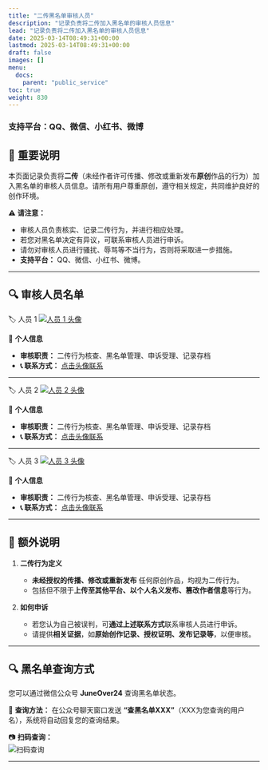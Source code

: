 ```yaml
---
title: "二传黑名单审核人员"
description: "记录负责将二传加入黑名单的审核人员信息"
lead: "记录负责将二传加入黑名单的审核人员信息"
date: 2025-03-14T08:49:31+00:00
lastmod: 2025-03-14T08:49:31+00:00
draft: false
images: []
menu:
  docs:
    parent: "public_service"
toc: true
weight: 830
---
```


### 支持平台：QQ、微信、小红书、微博

## 📌 重要说明  

本页面记录负责将**二传**（未经作者许可传播、修改或重新发布**原创**作品的行为）加入黑名单的审核人员信息。请所有用户尊重原创，遵守相关规定，共同维护良好的创作环境。  

⚠ **请注意：**  

- 审核人员负责核实、记录二传行为，并进行相应处理。  
- 若您对黑名单决定有异议，可联系审核人员进行申诉。  
- 请勿对审核人员进行骚扰、辱骂等不当行为，否则将采取进一步措施。  
- **支持平台：** QQ、微信、小红书、微博。  

---

## 🔍 审核人员名单  

🏷️ 人员 1  [![人员 1 头像](http://q1.qlogo.cn/g?b=qq&nk=3066257018&s=100)](mqqapi://card/show_pslcard?src_type=internal&version=1&uin=3066257018)

👤 **个人信息**  

- **审核职责：** 二传行为核查、黑名单管理、申诉受理、记录存档  
- **📞 联系方式：** [点击头像联系](mqqapi://card/show_pslcard?src_type=internal&version=1&uin=3066257018)  

---

🏷️ 人员 2  [![人员 2 头像](http://q1.qlogo.cn/g?b=qq&nk=2914825196&s=100)](mqqapi://card/show_pslcard?src_type=internal&version=1&uin=2914825196)

👤 **个人信息**  

- **审核职责：** 二传行为核查、黑名单管理、申诉受理、记录存档  
- **📞 联系方式：** [点击头像联系](mqqapi://card/show_pslcard?src_type=internal&version=1&uin=2914825196)

---

🏷️ 人员 3  [![人员 3 头像](http://q1.qlogo.cn/g?b=qq&nk=3597612621&s=100)](mqqapi://card/show_pslcard?src_type=internal&version=1&uin=3597612621)

👤 **个人信息**  

- **审核职责：** 二传行为核查、黑名单管理、申诉受理、记录存档  
- **📞 联系方式：** [点击头像联系](mqqapi://card/show_pslcard?src_type=internal&version=1&uin=3597612621)

---

## 📖 额外说明  

1. **二传行为定义**  
   - **未经授权的传播、修改或重新发布** 任何原创作品，均视为二传行为。  
   - 包括但不限于**上传至其他平台、以个人名义发布、篡改作者信息**等行为。  

2. **如何申诉**  
   - 若您认为自己被误判，可**通过上述联系方式**联系审核人员进行申诉。  
   - 请提供**相关证据**，如**原始创作记录、授权证明、发布记录等**，以便审核。  

---

## 🔍 黑名单查询方式  

您可以通过微信公众号 **JuneOver24** 查询黑名单状态。  

📩 **查询方法：** 在公众号聊天窗口发送 **“查黑名单XXX”**（XXX为您查询的用户名），系统将自动回复您的查询结果。  

📷 **扫码查询：**  
![扫码查询](/WXJuneOver24.png)  

---
